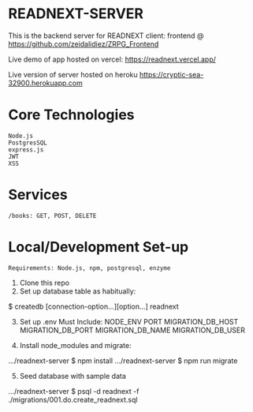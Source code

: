 # READNEXT-SERVER

This is the backend server for READNEXT client: frontend @ 
https://github.com/zeidalidiez/ZRPG_Frontend

Live demo of app hosted on vercel:
https://readnext.vercel.app/

Live version of server hosted on heroku 
https://cryptic-sea-32900.herokuapp.com

# Core Technologies

    Node.js
    PostgresSQL
    express.js
    JWT
    XSS

# Services

    /books: GET, POST, DELETE


# Local/Development Set-up

    Requirements: Node.js, npm, postgresql, enzyme

1. Clone this repo
2. Set up database table as habitually:

$ createdb [connection-option...][option...] readnext

3. Set up .env
        Must Include:
        NODE_ENV
        PORT
        MIGRATION_DB_HOST
        MIGRATION_DB_PORT
        MIGRATION_DB_NAME
        MIGRATION_DB_USER
        
4. Install node_modules and migrate:

.../readnext-server $ npm install
.../readnext-server $ npm run migrate

5. Seed database with sample data

.../readnext-server $ psql -d readnext -f ./migrations/001.do.create_readnext.sql
